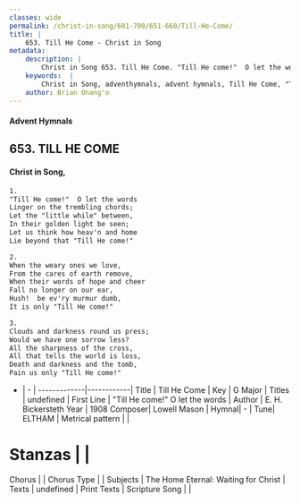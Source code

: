 ```yaml
---
classes: wide
permalink: /christ-in-song/601-700/651-660/Till-He-Come/
title: |
    653. Till He Come - Christ in Song
metadata:
    description: |
        Christ in Song 653. Till He Come. "Till He come!"  O let the words Linger on the trembling chords; Let the "little while" between, In their golden light be seen; Let us think how heav'n and home Lie beyond that "Till He come!"
    keywords:  |
        Christ in Song, adventhymnals, advent hymnals, Till He Come, "Till He come!"  O let the words. 
    author: Brian Onang'o
---
```


#### Advent Hymnals
## 653. TILL HE COME
####  Christ in Song,

```txt
1.
"Till He come!"  O let the words
Linger on the trembling chords;
Let the "little while" between,
In their golden light be seen;
Let us think how heav'n and home
Lie beyond that "Till He come!"

2.
When the weary ones we love,
From the cares of earth remove,
When their words of hope and cheer
Fall no longer on our ear,
Hush!  be ev'ry murmur dumb,
It is only "Till He come!"

3.
Clouds and darkness round us press;
Would we have one sorrow less?
All the sharpness of the cross,
All that tells the world is loss,
Death and darkness and the tomb,
Pain us only "Till He come!"


```

- |   -  |
-------------|------------|
Title | Till He Come |
Key | G Major |
Titles | undefined |
First Line | "Till He come!"  O let the words |
Author | E. H. Bickersteth
Year | 1908
Composer| Lowell Mason |
Hymnal|  - |
Tune| ELTHAM |
Metrical pattern | |
# Stanzas |  |
Chorus |  |
Chorus Type |  |
Subjects | The Home Eternal: Waiting for Christ |
Texts | undefined |
Print Texts | 
Scripture Song |  |
    
